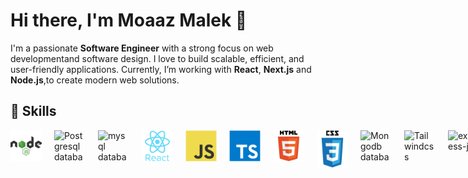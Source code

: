 # Hi there, I'm Moaaz Malek 👋

I'm a passionate **Software Engineer** with a strong focus on web developmentand software design. I love to build scalable, efficient, and user-friendly applications. Currently, I’m working with **React**, **Next.js** and  **Node.js**,to create modern web solutions.

## 🚀 Skills
<div style="display:flex;gap:20px;">
<img src="https://raw.githubusercontent.com/devicons/devicon/master/icons/nodejs/nodejs-original-wordmark.svg" alt="NodeJs  logo" style="width:50px; height:50px;" />
  <img src="https://wiki.postgresql.org/images/a/a4/PostgreSQL_logo.3colors.svg" alt="Postgresql database logo" style="width:50px; height:50px;"/>
  <img src="https://www.vectorlogo.zone/logos/mysql/mysql-ar21.svg" alt="mysql database logo" style="width:50px; height:50px;"/>
<img src="https://raw.githubusercontent.com/devicons/devicon/master/icons/react/react-original-wordmark.svg" alt="React logo" style="width:50px; height:50px;"/>
<img src="https://raw.githubusercontent.com/devicons/devicon/master/icons/javascript/javascript-original.svg" alt="Javascript logo" style="width:50px; height:50px;"/>
<img src="https://raw.githubusercontent.com/devicons/devicon/master/icons/typescript/typescript-original.svg" alt="Typescript logo" style="width:50px; height:50px;"/>
<img src="https://raw.githubusercontent.com/devicons/devicon/master/icons/html5/html5-original-wordmark.svg" alt="HTML logo" style="width:50px; height:50px;"/>
<img src="https://raw.githubusercontent.com/devicons/devicon/master/icons/css3/css3-original-wordmark.svg" alt="CSS logo" style="width:50px; height:60px;"/>
<img src="https://www.svgrepo.com/show/354090/mongodb.svg" alt="Mongodb database logo" style="width:50px; height:50px;"/>
<img src="https://icon.icepanel.io/Technology/svg/Tailwind-CSS.svg" alt="Tailwindcss database logo" style="width:50px; height:50px;"/>
<img width="50" height="50" src="https://logowik.com/content/uploads/images/express-js1720895493.logowik.com.webp" alt="express-js"/>

</div>
